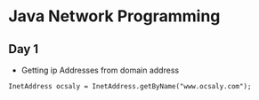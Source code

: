 # Java Network Programming

## Day 1
-  Getting ip Addresses from domain address
  ```
  InetAddress ocsaly = InetAddress.getByName("www.ocsaly.com");
  ```
